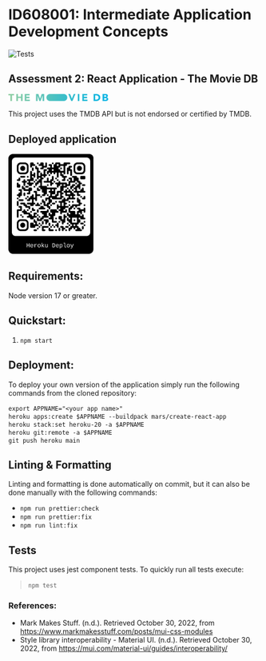 # ID608001: Intermediate Application Development Concepts
![Tests](https://github.com/otago-polytechnic-bit-courses/assessment-2-react-application-GEVIS1/actions/workflows/tests.yml/badge.svg)
## Assessment 2: React Application - The Movie DB
<a href="https://www.themoviedb.org/"> 
  <img src="./media/blue_long_2-9665a76b1ae401a510ec1e0ca40ddcb3b0cfe45f1d51b77a308fea0845885648.svg" style="width: 200px" />
</a>

This project uses the TMDB API but is not endorsed or certified by TMDB.

## Deployed application
<a href="https://assessment-2-react-application.herokuapp.com/">
  <img src="./media/qr.svg" alt="Heroku stroke logo with a gradient" height="200" />
</a>

## Requirements:
Node version 17 or greater.

## Quickstart:
1. `npm start`

## Deployment:
To deploy your own version of the application simply run the following commands from the cloned repository:
```shell
export APPNAME="<your app name>"
heroku apps:create $APPNAME --buildpack mars/create-react-app
heroku stack:set heroku-20 -a $APPNAME
heroku git:remote -a $APPNAME
git push heroku main
```

## Linting & Formatting
Linting and formatting is done automatically on commit,
but it can also be done manually with the following commands:
*  `npm run prettier:check`
*  `npm run prettier:fix`
*  `npm run lint:fix`

## Tests
This project uses jest component tests.
To quickly run all tests execute:
> `npm test`


### References:
* Mark Makes Stuff. (n.d.). Retrieved October 30, 2022, from https://www.markmakesstuff.com/posts/mui-css-modules
* Style library interoperability - Material UI. (n.d.). Retrieved October 30, 2022, from https://mui.com/material-ui/guides/interoperability/